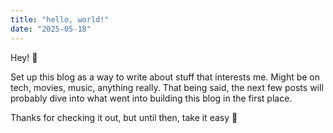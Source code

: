 ```yaml
---
title: "hello, world!"
date: "2025-05-18"
---
```


Hey! 👋

Set up this blog as a way to write about stuff that interests me. Might be on tech, movies, music, anything really. That being said, the next few posts will probably dive into what went into building this blog in the first place.

Thanks for checking it out, but until then, take it easy 🤙

